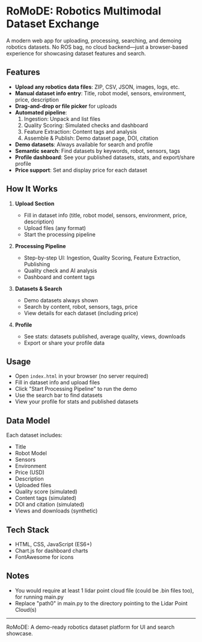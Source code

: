 # RoMoDE: Robotics Multimodal Dataset Exchange

A modern web app for uploading, processing, searching, and demoing robotics datasets. No ROS bag, no cloud backend—just a browser-based experience for showcasing dataset features and search.

## Features

- **Upload any robotics data files**: ZIP, CSV, JSON, images, logs, etc.
- **Manual dataset info entry**: Title, robot model, sensors, environment, price, description
- **Drag-and-drop or file picker** for uploads
- **Automated pipeline**:
  1. Ingestion: Unpack and list files
  2. Quality Scoring: Simulated checks and dashboard
  3. Feature Extraction: Content tags and analysis
  4. Assemble & Publish: Demo dataset page, DOI, citation
- **Demo datasets**: Always available for search and profile
- **Semantic search**: Find datasets by keywords, robot, sensors, tags
- **Profile dashboard**: See your published datasets, stats, and export/share profile
- **Price support**: Set and display price for each dataset

## How It Works

1. **Upload Section**
   - Fill in dataset info (title, robot model, sensors, environment, price, description)
   - Upload files (any format)
   - Start the processing pipeline

2. **Processing Pipeline**
   - Step-by-step UI: Ingestion, Quality Scoring, Feature Extraction, Publishing
   - Quality check and AI analysis 
   - Dashboard and content tags

3. **Datasets & Search**
   - Demo datasets always shown
   - Search by content, robot, sensors, tags, price
   - View details for each dataset (including price)

4. **Profile**
   - See stats: datasets published, average quality, views, downloads
   - Export or share your profile data

## Usage

- Open `index.html` in your browser (no server required)
- Fill in dataset info and upload files
- Click "Start Processing Pipeline" to run the demo
- Use the search bar to find datasets
- View your profile for stats and published datasets

## Data Model

Each dataset includes:
- Title
- Robot Model
- Sensors
- Environment
- Price (USD)
- Description
- Uploaded files
- Quality score (simulated)
- Content tags (simulated)
- DOI and citation (simulated)
- Views and downloads (synthetic)

## Tech Stack
- HTML, CSS, JavaScript (ES6+)
- Chart.js for dashboard charts
- FontAwesome for icons

## Notes
- You would require at least 1 lidar point cloud file (could be .bin files too), for running main.py
- Replace "path0" in main.py to the directory pointing to the Lidar Point Cloud(s)


---
RoMoDE: A demo-ready robotics dataset platform for UI and search showcase.


